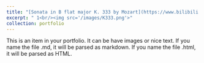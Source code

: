 ```yaml
---
title: "[Sonata in B flat major K. 333 by Mozart](https://www.bilibili.com/video/BV1vV411t79T/?spm_id_from=333.999.0.0&vd_source=f022d3c1732efad27ca889de1eec0dc5)"
excerpt: " 1<br/><img src='/images/K333.png'>"
collection: portfolio
---
```


This is an item in your portfolio. It can be have images or nice text. If you name the file .md, it will be parsed as markdown. If you name the file .html, it will be parsed as HTML. 
